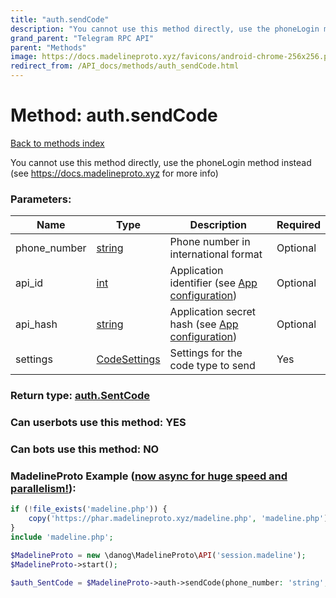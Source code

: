 ```yaml
---
title: "auth.sendCode"
description: "You cannot use this method directly, use the phoneLogin method instead (see https://docs.madelineproto.xyz for more info)"
grand_parent: "Telegram RPC API"
parent: "Methods"
image: https://docs.madelineproto.xyz/favicons/android-chrome-256x256.png
redirect_from: /API_docs/methods/auth_sendCode.html
---
```

# Method: auth.sendCode
[Back to methods index](index.html)



You cannot use this method directly, use the phoneLogin method instead (see https://docs.madelineproto.xyz for more info)

### Parameters:

| Name     |    Type       | Description | Required |
|----------|---------------|-------------|----------|
|phone\_number|[string](/API_docs/types/string.html) | Phone number in international format | Optional|
|api\_id|[int](/API_docs/types/int.html) | Application identifier (see [App configuration](https://core.telegram.org/myapp)) | Optional|
|api\_hash|[string](/API_docs/types/string.html) | Application secret hash (see [App configuration](https://core.telegram.org/myapp)) | Optional|
|settings|[CodeSettings](/API_docs/types/CodeSettings.html) | Settings for the code type to send | Yes|


### Return type: [auth.SentCode](/API_docs/types/auth.SentCode.html)

### Can userbots use this method: **YES**

### Can bots use this method: **NO**


### MadelineProto Example ([now async for huge speed and parallelism!](https://docs.madelineproto.xyz/docs/ASYNC.html)):


```php
if (!file_exists('madeline.php')) {
    copy('https://phar.madelineproto.xyz/madeline.php', 'madeline.php');
}
include 'madeline.php';

$MadelineProto = new \danog\MadelineProto\API('session.madeline');
$MadelineProto->start();

$auth_SentCode = $MadelineProto->auth->sendCode(phone_number: 'string', api_id: $int, api_hash: 'string', settings: $CodeSettings, );
```

